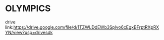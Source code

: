 # OLYMPICS
drive link:https://drive.google.com/file/d/1TZWLDdEWb3Splvo6cEgxBFrptRXpRXYN/view?usp=drivesdk
